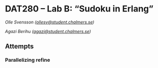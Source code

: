 # DAT280 – Lab B: “Sudoku in Erlang”

*Olle Svensson (ollesv@student.chalmers.se)*

*Agazi Berihu (agazi@student.chalmers.se)*

## Attempts

### Parallelizing refine